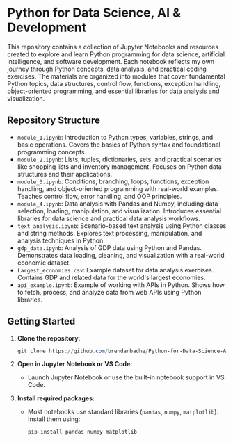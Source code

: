 # Python for Data Science, AI & Development

This repository contains a collection of Jupyter Notebooks and resources created to explore and learn Python programming for data science, artificial intelligence, and software development. Each notebook reflects my own journey through Python concepts, data analysis, and practical coding exercises. The materials are organized into modules that cover fundamental Python topics, data structures, control flow, functions, exception handling, object-oriented programming, and essential libraries for data analysis and visualization.

## Repository Structure

- `module_1.ipynb`: Introduction to Python types, variables, strings, and basic operations. Covers the basics of Python syntax and foundational programming concepts.
- `module_2.ipynb`: Lists, tuples, dictionaries, sets, and practical scenarios like shopping lists and inventory management. Focuses on Python data structures and their applications.
- `module_3.ipynb`: Conditions, branching, loops, functions, exception handling, and object-oriented programming with real-world examples. Teaches control flow, error handling, and OOP principles.
- `module_4.ipynb`: Data analysis with Pandas and Numpy, including data selection, loading, manipulation, and visualization. Introduces essential libraries for data science and practical data analysis workflows.
- `text_analysis.ipynb`: Scenario-based text analysis using Python classes and string methods. Explores text processing, manipulation, and analysis techniques in Python.
- `gdp_data.ipynb`: Analysis of GDP data using Python and Pandas. Demonstrates data loading, cleaning, and visualization with a real-world economic dataset.
- `Largest_economies.csv`: Example dataset for data analysis exercises. Contains GDP and related data for the world's largest economies.
- `api_example.ipynb`: Example of working with APIs in Python. Shows how to fetch, process, and analyze data from web APIs using Python libraries.

## Getting Started

1. **Clone the repository:**

   ```powershell
   git clone https://github.com/brendanbadhe/Python-for-Data-Science-AI-Development.git
   ```

2. **Open in Jupyter Notebook or VS Code:**
   - Launch Jupyter Notebook or use the built-in notebook support in VS Code.
3. **Install required packages:**

   - Most notebooks use standard libraries (`pandas`, `numpy`, `matplotlib`). Install them using:

     ```powershell
     pip install pandas numpy matplotlib
     ```
